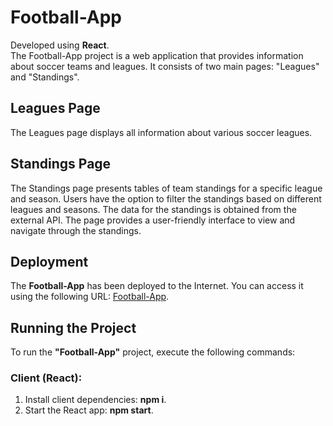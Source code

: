 # Football-App

Developed using **React**.\
The Football-App project is a web application that provides information about soccer teams and leagues. It consists of two main pages: "Leagues" and "Standings".

## Leagues Page

The Leagues page displays all information about various soccer leagues.

## Standings Page

The Standings page presents tables of team standings for a specific league and season. Users have the option to filter the standings based on different leagues and seasons. The data for the standings is obtained from the external API. The page provides a user-friendly interface to view and navigate through the standings.

## Deployment

The **Football-App** has been deployed to the Internet. You can access it using the following URL: [Football-App](https://football-app-a0be1.web.app/).

## Running the Project
To run the **"Football-App"** project, execute the following commands:

### Client (React):

1. Install client dependencies: **npm i**.
2. Start the React app: **npm start**.
